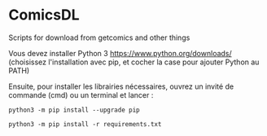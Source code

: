 # ComicsDL
Scripts for download from getcomics and other things

Vous devez installer Python 3 https://www.python.org/downloads/  
(choisissez l'installation avec pip, et cocher la case pour ajouter Python au PATH)

Ensuite, pour installer les librairies nécessaires, ouvrez un invité de commande (cmd) ou un terminal et lancer :

`python3 -m pip install --upgrade pip`

`python3 -m pip install -r requirements.txt`

